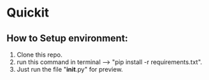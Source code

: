 # Quickit

## How to Setup environment:
1. Clone this repo.
2. run this command in terminal --> "pip install -r requirements.txt".
3. Just run the file "__init__.py" for preview.

